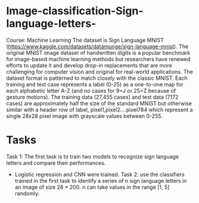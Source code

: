 # Image-classification-Sign-language-letters-
Course: Machine Learning
The dataset is Sign Language MNIST (https://www.kaggle.com/datasets/datamunge/sign-language-mnist).
The original MNIST image dataset of handwritten digits is a popular benchmark for image-based machine learning methods but researchers have renewed efforts to update it and develop drop-in replacements that are more challenging for computer vision and original for real-world applications.
The dataset format is patterned to match closely with the classic MNIST. Each training and test case represents a label (0-25) as a one-to-one map for each alphabetic letter A-Z (and no cases for 9=J or 25=Z because of gesture motions). The training data (27,455 cases) and test data (7172 cases) are approximately half the size of the standard MNIST but otherwise similar with a header row of label, pixel1,pixel2….pixel784 which represent a single 28x28 pixel image with grayscale values between 0-255. 
# Tasks
Task 1: The first task is to train two models to recognize sign language letters and compare their performances.
- Logistic regression and CNN were trained.
Task 2: use the classifiers trained in the first task to identify a series of n sign language letters in an image of size 28 × 200. n can take values in the range [1, 5] randomly.
